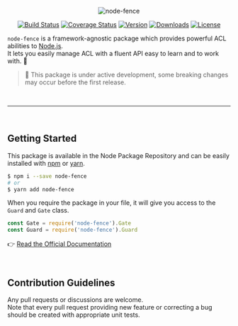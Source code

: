 <p align="center">
  <img alt="node-fence" src="https://cloud.githubusercontent.com/assets/2793951/22829562/7c8aa7c6-efa3-11e6-9e69-11b6c6c7a7b3.png">
</p>

<p align="center">
  <a href="https://travis-ci.org/Slynova-Org/node-fence"><img src="https://img.shields.io/travis/Slynova-Org/node-fence/master.svg?style=flat-square" alt="Build Status"></a>
  <a href="https://coveralls.io/github/Slynova-Org/node-fence?branch=master"><img src="https://img.shields.io/coveralls/Slynova-Org/node-fence/master.svg?style=flat-square" alt="Coverage Status"></a>
  <a href="https://www.npmjs.com/package/node-fence"><img src="https://img.shields.io/npm/v/node-fence.svg?style=flat-square" alt="Version"></a>
  <a href="https://www.npmjs.com/package/node-fence"><img src="https://img.shields.io/npm/dt/node-fence.svg?style=flat-square" alt="Downloads"></a>
  <a href="https://opensource.org/licenses/MIT"><img src="https://img.shields.io/npm/l/node-fence.svg?style=flat-square" alt="License"></a>
</p>

`node-fence` is a framework-agnostic package which provides powerful ACL abilities to [Node.js](https://nodejs.org).<br>
It lets you easily manage ACL with a fluent API easy to learn and to work with. :rocket:

> :pray: This package is under active development, some breaking changes may occur before the first release.

<br>
<hr>
<br>

## Getting Started

This package is available in the Node Package Repository and can be easily installed with [npm](https://docs.npmjs.com/getting-started/what-is-npm) or [yarn](https://yarnpkg.com).

```bash
$ npm i --save node-fence
# or
$ yarn add node-fence
```

When you require the package in your file, it will give you access to the `Guard` and `Gate` class.<br>

```javascript
const Gate = require('node-fence').Gate
const Guard = require('node-fence').Guard
```

:point_right: [Read the Official Documentation](https://github.com/Slynova-Org/node-fence/wiki)

<br>

## Contribution Guidelines

Any pull requests or discussions are welcome.<br>
Note that every pull request providing new feature or correcting a bug should be created with appropriate unit tests.
